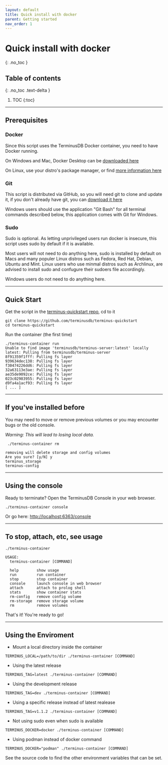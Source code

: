 ```yaml
---
layout: default
title: Quick install with docker
parent: Getting started
nav_order: 1
---
```


# Quick install with docker
{: .no_toc }

## Table of contents
{: .no_toc .text-delta }

1. TOC
{:toc}

---

## Prerequisites

### Docker

Since this script uses the TerminusDB Docker container, you need to have Docker running.

On Windows and Mac, Docker Desktop can be [downloaded here](https://www.docker.com/products/docker-desktop)

On Linux, use your distro's package manager, or find [more information here](https://www.docker.com/products/container-runtime)

### Git

This script is distributed via GitHub, so you will need git to clone and update it, if you don't already have git, you can [download it here](https://git-scm.com/downloads)

Windows users should use the application "Git Bash" for all terminal commands described below, this application comes with Git for Windows.

### Sudo

Sudo is optional. As letting unprivileged users run docker is insecure, this script uses sudo by default if it is available.

Most users will not need to do anything here, sudo is installed by default on Macs and many populer Linux distros such as Fedora, Red Hat, Debian, Ubuntu and Mint. Linux users who use minmal distros such as Archlinux, are advised to install sudo and confugure their sudoers file accordingly.

Windows users do not need to do anything here.

---

## Quick Start

Get the script in the [terminus-quickstart repo](https://github.com/terminusdb/terminus-quickstart), cd to it

```
git clone https://github.com/terminusdb/terminus-quickstart
cd terminus-quickstart
```

Run the container (the first time)

```
./terminus-container run
Unable to find image 'terminusdb/terminus-server:latest' locally
latest: Pulling from terminusdb/terminus-server
8f91359f1fff: Pulling fs layer
939634dec138: Pulling fs layer
f30474226dd6: Pulling fs layer
32a63113e3ae: Pulling fs layer
ae35de9092ce: Pulling fs layer
023c02983955: Pulling fs layer
d9fa4a1acf93: Pulling fs layer
[ ... ]
```

---

## If you've installed before

You may need to move or remove previous volumes or you may encounter bugs or the old console.

*Warning: This will lead to losing local data.*

```
 ./terminus-container rm

removing will delete storage and config volumes
Are you sure? [y/N] y
terminus_storage
terminus-config
```

---

## Using the console

Ready to terminate? Open the TerminusDB Console in your web browser.
```
./terminus-container console
```
Or go here: [http://localhost:6363/console](http://localhost:6363/console)

---

## To stop, attach, etc, see usage

```
./terminus-container

USAGE:
  terminus-container [COMMAND]

  help        show usage
  run         run container
  stop        stop container
  console     launch console in web browser
  attach      attach to prolog shell
  stats       show container stats
  rm-config   remove config volume
  rm-storage  remove storage volume
  rm          remove volumes
```

That's it! You're ready to go!

---

## Using the Enviroment

* Mount a local directory inside the container
```
TERMINUS_LOCAL=/path/to/dir ./terminus-container [COMMAND]
```
* Using the latest release
```
TERMINUS_TAG=latest ./terminus-container [COMMAND]
```
* Using the development release
```
TERMINUS_TAG=dev ./terminus-container [COMMAND]
```
* Using a specific release instead of latest realease
```
TERMINUS_TAG=v1.1.2 ./terminus-container [COMMAND]
```
* Not using sudo even when sudo is available
```
TERMINUS_DOCKER=docker ./terminus-container [COMMAND]
```
* Using podman instead of docker command
```
TERMINUS_DOCKER="podman" ./terminus-container [COMMAND]
```

See the source code to find the other environment variables that can be set.
